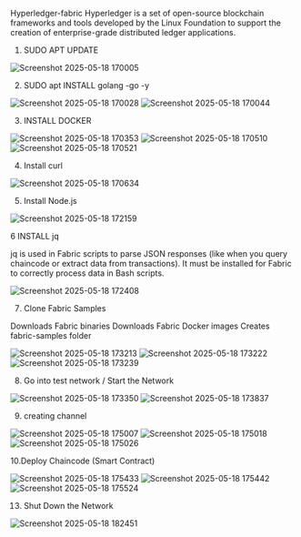 Hyperledger-fabric
Hyperledger is a set of open-source blockchain frameworks and tools developed by the Linux Foundation to support the creation of enterprise-grade distributed ledger applications.

1. SUDO APT UPDATE

![Screenshot 2025-05-18 170005](https://github.com/user-attachments/assets/0cfa45c1-a08c-4391-8266-8de2b2d83724)

2. SUDO apt INSTALL golang -go -y

![Screenshot 2025-05-18 170028](https://github.com/user-attachments/assets/97ba7dec-0b2b-42af-b09b-dd39d065152c)
![Screenshot 2025-05-18 170044](https://github.com/user-attachments/assets/0e55a0d1-b902-4142-b438-e9925fd04180)

3. INSTALL DOCKER

![Screenshot 2025-05-18 170353](https://github.com/user-attachments/assets/bef62c9b-00e0-483b-a347-85417b028512)
![Screenshot 2025-05-18 170510](https://github.com/user-attachments/assets/bcb65bbe-361b-4301-86c6-6d4dd3ea7efd)
![Screenshot 2025-05-18 170521](https://github.com/user-attachments/assets/54644336-1623-432e-ab06-33c94f9d9800)

4. Install curl

![Screenshot 2025-05-18 170634](https://github.com/user-attachments/assets/78a14063-32c0-4e61-9b23-7e961bb65761)

5. Install Node.js

![Screenshot 2025-05-18 172159](https://github.com/user-attachments/assets/9daca51b-4f73-473b-b9fd-579d87e49efd)

6 INSTALL jq

jq is used in Fabric scripts to parse JSON responses (like when you query chaincode or extract data from transactions).
It must be installed for Fabric to correctly process data in Bash scripts.

![Screenshot 2025-05-18 172408](https://github.com/user-attachments/assets/22d2b775-d562-4943-9681-b2ce2bed87e8)

7. Clone Fabric Samples

Downloads Fabric binaries
Downloads Fabric Docker images
Creates fabric-samples folder


![Screenshot 2025-05-18 173213](https://github.com/user-attachments/assets/5d7caf4e-4255-4e7f-8a02-390a0e0e80f2)
![Screenshot 2025-05-18 173222](https://github.com/user-attachments/assets/261af082-bc0a-4604-915a-744b6c0834a4)
![Screenshot 2025-05-18 173239](https://github.com/user-attachments/assets/9a6ac969-99f6-4a41-9acd-4a212355d8bd)

8. Go into test network / Start the Network

![Screenshot 2025-05-18 173350](https://github.com/user-attachments/assets/c22f0fb4-2899-4e8e-a72f-a4e5f24ba88b)
![Screenshot 2025-05-18 173837](https://github.com/user-attachments/assets/6ead0669-b60f-4fc9-9cbb-eb4f10a71cae)

9. creating channel


![Screenshot 2025-05-18 175007](https://github.com/user-attachments/assets/69744744-0120-49cd-af8b-fb9cd58183d8)
![Screenshot 2025-05-18 175018](https://github.com/user-attachments/assets/1fc9a672-0a79-4b4f-acf4-ad15f9b0950d)
![Screenshot 2025-05-18 175026](https://github.com/user-attachments/assets/51658de8-dacb-41c9-a5ce-e5e5fb1f6f8f)

10.Deploy Chaincode (Smart Contract)

![Screenshot 2025-05-18 175433](https://github.com/user-attachments/assets/48634520-09be-46fe-90ca-35a32696cd54)
![Screenshot 2025-05-18 175442](https://github.com/user-attachments/assets/c32761a0-a1e1-49f3-a01b-28a83247b35f)
![Screenshot 2025-05-18 175524](https://github.com/user-attachments/assets/e32aff04-d8d1-4cdc-bcbb-4b530d81045f)

13. Shut Down the Network

![Screenshot 2025-05-18 182451](https://github.com/user-attachments/assets/fa95b3cb-e778-4148-835b-377cd7963b16)

